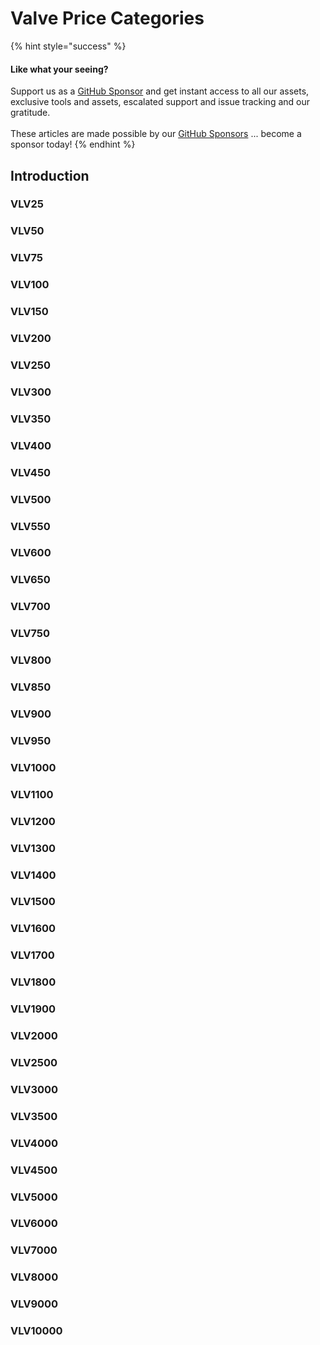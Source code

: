 # Valve Price Categories

{% hint style="success" %}
#### Like what your seeing?

Support us as a [GitHub Sponsor](../../../../become-a-sponsor/) and get instant access to all our assets, exclusive tools and assets, escalated support and issue tracking and our gratitude.\
\
These articles are made possible by our [GitHub Sponsors](../../../../become-a-sponsor/) ... become a sponsor today!
{% endhint %}

## Introduction

### VLV25

### VLV50

### VLV75

### VLV100

### VLV150

### VLV200

### VLV250

### VLV300

### VLV350

### VLV400

### VLV450

### VLV500

### VLV550

### VLV600

### VLV650

### VLV700

### VLV750

### VLV800

### VLV850

### VLV900

### VLV950

### VLV1000

### VLV1100

### VLV1200

### VLV1300

### VLV1400

### VLV1500

### VLV1600

### VLV1700

### VLV1800

### VLV1900

### VLV2000

### VLV2500

### VLV3000

### VLV3500

### VLV4000

### VLV4500

### VLV5000

### VLV6000

### VLV7000

### VLV8000

### VLV9000

### VLV10000
